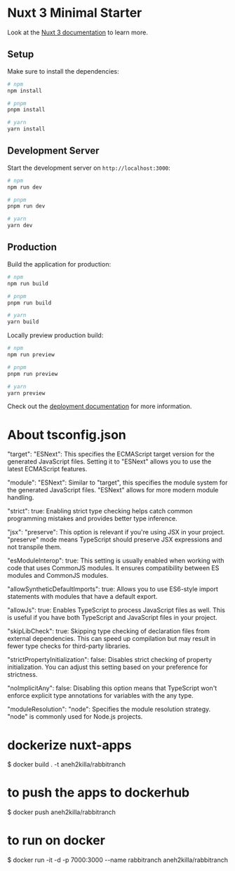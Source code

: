 # Nuxt 3 Minimal Starter

Look at the [Nuxt 3 documentation](https://nuxt.com/docs/getting-started/introduction) to learn more.

## Setup

Make sure to install the dependencies:

```bash
# npm
npm install

# pnpm
pnpm install

# yarn
yarn install
```

## Development Server

Start the development server on `http://localhost:3000`:

```bash
# npm
npm run dev

# pnpm
pnpm run dev

# yarn
yarn dev
```

## Production

Build the application for production:

```bash
# npm
npm run build

# pnpm
pnpm run build

# yarn
yarn build
```

Locally preview production build:

```bash
# npm
npm run preview

# pnpm
pnpm run preview

# yarn
yarn preview
```

Check out the [deployment documentation](https://nuxt.com/docs/getting-started/deployment) for more information.

# About tsconfig.json

"target": "ESNext": This specifies the ECMAScript target version for the generated JavaScript files. Setting it to "ESNext" allows you to use the latest ECMAScript features.

"module": "ESNext": Similar to "target", this specifies the module system for the generated JavaScript files. "ESNext" allows for more modern module handling.

"strict": true: Enabling strict type checking helps catch common programming mistakes and provides better type inference.

"jsx": "preserve": This option is relevant if you're using JSX in your project. "preserve" mode means TypeScript should preserve JSX expressions and not transpile them.

"esModuleInterop": true: This setting is usually enabled when working with code that uses CommonJS modules. It ensures compatibility between ES modules and CommonJS modules.

"allowSyntheticDefaultImports": true: Allows you to use ES6-style import statements with modules that have a default export.

"allowJs": true: Enables TypeScript to process JavaScript files as well. This is useful if you have both TypeScript and JavaScript files in your project.

"skipLibCheck": true: Skipping type checking of declaration files from external dependencies. This can speed up compilation but may result in fewer type checks for third-party libraries.

"strictPropertyInitialization": false: Disables strict checking of property initialization. You can adjust this setting based on your preference for strictness.

"noImplicitAny": false: Disabling this option means that TypeScript won't enforce explicit type annotations for variables with the any type.

"moduleResolution": "node": Specifies the module resolution strategy. "node" is commonly used for Node.js projects.

# dockerize nuxt-apps
$ docker build . -t aneh2killa/rabbitranch

# to push the apps to dockerhub
$ docker push aneh2killa/rabbitranch

# to run on docker
$ docker run -it -d -p 7000:3000 --name rabbitranch aneh2killa/rabbitranch
